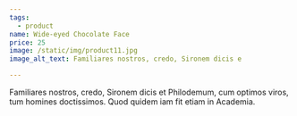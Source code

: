 ```yaml
---
tags:
  - product
name: Wide-eyed Chocolate Face
price: 25
image: /static/img/product11.jpg
image_alt_text: Familiares nostros, credo, Sironem dicis e

---
```

Familiares nostros, credo, Sironem dicis et Philodemum, cum optimos viros, tum homines doctissimos. Quod quidem iam fit etiam in Academia.
